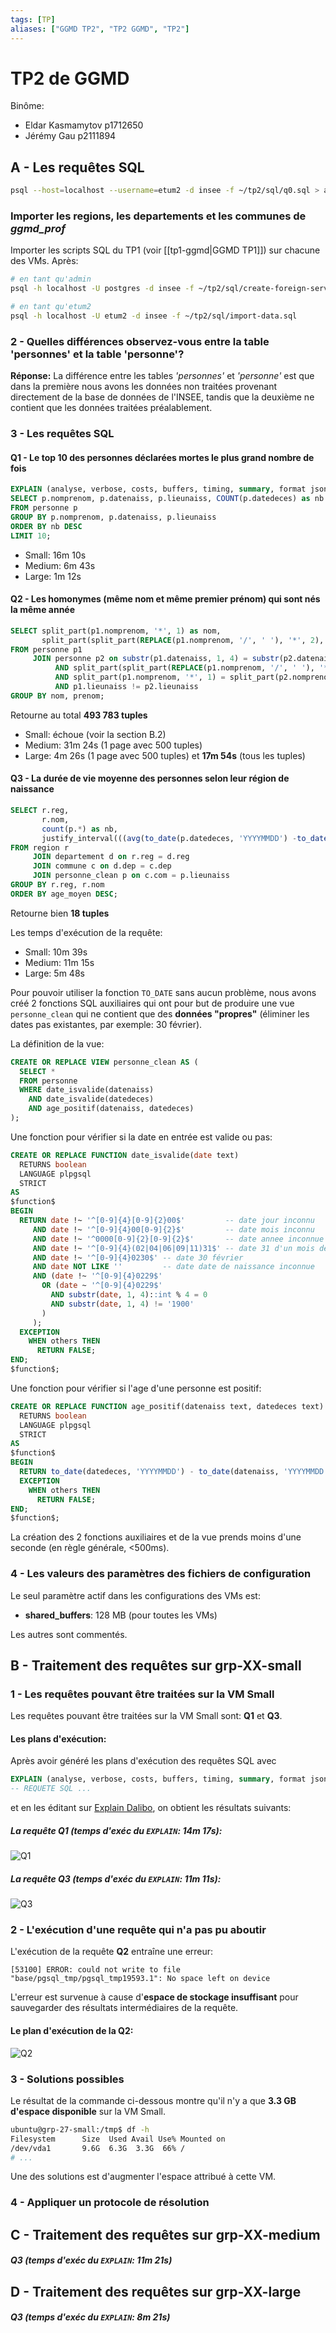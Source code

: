 ```yaml
---
tags: [TP]
aliases: ["GGMD TP2", "TP2 GGMD", "TP2"]
---
```


# TP2 de GGMD
Binôme:
- Eldar Kasmamytov p1712650
- Jérémy Gau p2111894

A - Les requêtes SQL
---

```bash
psql --host=localhost --username=etum2 -d insee -f ~/tp2/sql/q0.sql > analyze-q0.json
```

### Importer les regions, les departements et les communes de *ggmd_prof*

Importer les scripts SQL du TP1 (voir [[tp1-ggmd|GGMD TP1]]) sur chacune des VMs. Après:

```bash
# en tant qu'admin
psql -h localhost -U postgres -d insee -f ~/tp2/sql/create-foreign-server.sql

# en tant qu'etum2
psql -h localhost -U etum2 -d insee -f ~/tp2/sql/import-data.sql
```

### 2 - Quelles différences observez-vous entre la table 'personnes' et la table 'personne'?

**Réponse:** La différence entre les tables *'personnes'* et *'personne'* est que dans la première nous avons les données non traitées provenant directement de la base de données de l'INSEE, tandis que la deuxième ne contient que les données traitées préalablement. 

### 3 - Les requêtes SQL

#### Q1 - Le top 10 des personnes déclarées mortes le plus grand nombre de fois

```sql
EXPLAIN (analyse, verbose, costs, buffers, timing, summary, format json)
SELECT p.nomprenom, p.datenaiss, p.lieunaiss, COUNT(p.datedeces) as nb
FROM personne p
GROUP BY p.nomprenom, p.datenaiss, p.lieunaiss
ORDER BY nb DESC
LIMIT 10;
```

- Small: 16m 10s
- Medium: 6m 43s
- Large: 1m 12s

#### Q2 - Les homonymes (même nom et même premier prénom) qui sont nés la même année

```sql
SELECT split_part(p1.nomprenom, '*', 1) as nom, 
       split_part(split_part(REPLACE(p1.nomprenom, '/', ' '), '*', 2), ' ', 1) as prenom  
FROM personne p1
     JOIN personne p2 on substr(p1.datenaiss, 1, 4) = substr(p2.datenaiss, 1, 4)  
          AND split_part(split_part(REPLACE(p1.nomprenom, '/', ' '), '*', 2), ' ', 1) = split_part(split_part(REPLACE(p2.nomprenom, '/', ' '), '*', 2), ' ', 1)  
          AND split_part(p1.nomprenom, '*', 1) = split_part(p2.nomprenom, '*', 1)  
          AND p1.lieunaiss != p2.lieunaiss  
GROUP BY nom, prenom;
```

Retourne au total **493 783 tuples**

- Small: échoue (voir la section B.2)
- Medium: 31m 24s (1 page avec 500 tuples)
- Large: 4m 26s (1 page avec 500 tuples) et **17m 54s** (tous les tuples)

#### Q3 - La durée de vie moyenne des personnes selon leur région de naissance

```sql
SELECT r.reg,
       r.nom,
       count(p.*) as nb,
       justify_interval(((avg(to_date(p.datedeces, 'YYYYMMDD') -to_date(p.datenaiss, 'YYYYMMDD')))::varchar || ' days')::interval) as age_moyen
FROM region r
     JOIN departement d on r.reg = d.reg
     JOIN commune c on d.dep = c.dep
     JOIN personne_clean p on c.com = p.lieunaiss
GROUP BY r.reg, r.nom
ORDER BY age_moyen DESC;
```

Retourne bien **18 tuples**

Les temps d'exécution de la requête:
- Small: 10m 39s
- Medium: 11m 15s
- Large: 5m 48s 

Pour pouvoir utiliser la fonction `TO_DATE` sans aucun problème, nous avons créé 2 fonctions SQL auxiliaires qui ont pour but de produire une vue `personne_clean` qui ne contient que des **données "propres"** (éliminer les dates pas existantes, par exemple: 30 février).

La définition de la vue:
```sql
CREATE OR REPLACE VIEW personne_clean AS (
  SELECT *  
  FROM personne  
  WHERE date_isvalide(datenaiss)  
    AND date_isvalide(datedeces)  
    AND age_positif(datenaiss, datedeces)
);
```

Une fonction pour vérifier si la date en entrée est valide ou pas:
```sql
CREATE OR REPLACE FUNCTION date_isvalide(date text)
  RETURNS boolean
  LANGUAGE plpgsql
  STRICT
AS
$function$
BEGIN
  RETURN date !~ '^[0-9]{4}[0-9]{2}00$'         -- date jour inconnu  
     AND date !~ '^[0-9]{4}00[0-9]{2}$'         -- date mois inconnu  
     AND date !~ '^0000[0-9]{2}[0-9]{2}$'       -- date annee inconnue  
     AND date !~ '^[0-9]{4}(02|04|06|09|11)31$' -- date 31 d'un mois de moins de 31 jours  
     AND date !~ '^[0-9]{4}0230$' -- date 30 février  
     AND date NOT LIKE ''         -- date date de naissance inconnue  
     AND (date !~ '^[0-9]{4}0229$'
       OR (date ~ '^[0-9]{4}0229$'
         AND substr(date, 1, 4)::int % 4 = 0
         AND substr(date, 1, 4) != '1900'
       )
     );
  EXCEPTION
    WHEN others THEN
      RETURN FALSE;
END;
$function$;
```

Une fonction pour vérifier si l'age d'une personne est positif:
```sql
CREATE OR REPLACE FUNCTION age_positif(datenaiss text, datedeces text)
  RETURNS boolean
  LANGUAGE plpgsql
  STRICT
AS
$function$
BEGIN
  RETURN to_date(datedeces, 'YYYYMMDD') - to_date(datenaiss, 'YYYYMMDD') > 0;  
  EXCEPTION
    WHEN others THEN
      RETURN FALSE;
END;
$function$;
```

La création des 2 fonctions auxiliaires et de la vue prends moins d'une seconde (en règle générale, <500ms).

### 4 - Les valeurs des paramètres des fichiers de configuration

Le seul paramètre actif dans les configurations des VMs est:
- **shared_buffers**: 128 MB (pour toutes les VMs)

Les autres sont commentés.

B - Traitement des requêtes sur grp-XX-small
---

### 1 - Les requêtes pouvant être traitées sur la VM Small

Les requêtes pouvant être traitées sur la VM Small sont: **Q1** et **Q3**.

#### Les plans d'exécution:

Après avoir généré les plans d'exécution des requêtes SQL avec
```sql
EXPLAIN (analyse, verbose, costs, buffers, timing, summary, format json)
-- REQUETE SQL ...
```
et en les éditant sur [Explain Dalibo](https://explain.dalibo.com), on obtient les résultats suivants:

##### La requête Q1 (temps d'exéc du `EXPLAIN`: 14m 17s):
![Q1](assets/q1-small-plan-exec-no-optim.png)

##### La requête Q3 (temps d'exéc du `EXPLAIN`: 11m 11s):
![Q3](assets/q3-small-plan-exec-no-optim.png)

### 2 - L'exécution d'une requête qui n'a pas pu aboutir

L'exécution de la requête **Q2** entraîne une erreur:

```log
[53100] ERROR: could not write to file "base/pgsql_tmp/pgsql_tmp19593.1": No space left on device
```

L'erreur est survenue à cause d'**espace de stockage insuffisant** pour sauvegarder des résultats intermédiaires de la requête.

#### Le plan d'exécution de la Q2:
![Q2](assets/q2-small-plan-exec-error.png)

### 3 - Solutions possibles

Le résultat de la commande ci-dessous montre qu'il n'y a que **3.3 GB d'espace disponible** sur la VM Small.
```bash
ubuntu@grp-27-small:/tmp$ df -h
Filesystem      Size  Used Avail Use% Mounted on
/dev/vda1       9.6G  6.3G  3.3G  66% /
# ...
```
Une des solutions est d'augmenter l'espace attribué à cette VM.

### 4 - Appliquer un protocole de résolution



C - Traitement des requêtes sur grp-XX-medium
---

##### Q3 (temps d'exéc du `EXPLAIN`: 11m 21s)

D - Traitement des requêtes sur grp-XX-large
---

##### Q3 (temps d'exéc du `EXPLAIN`: 8m 21s)


